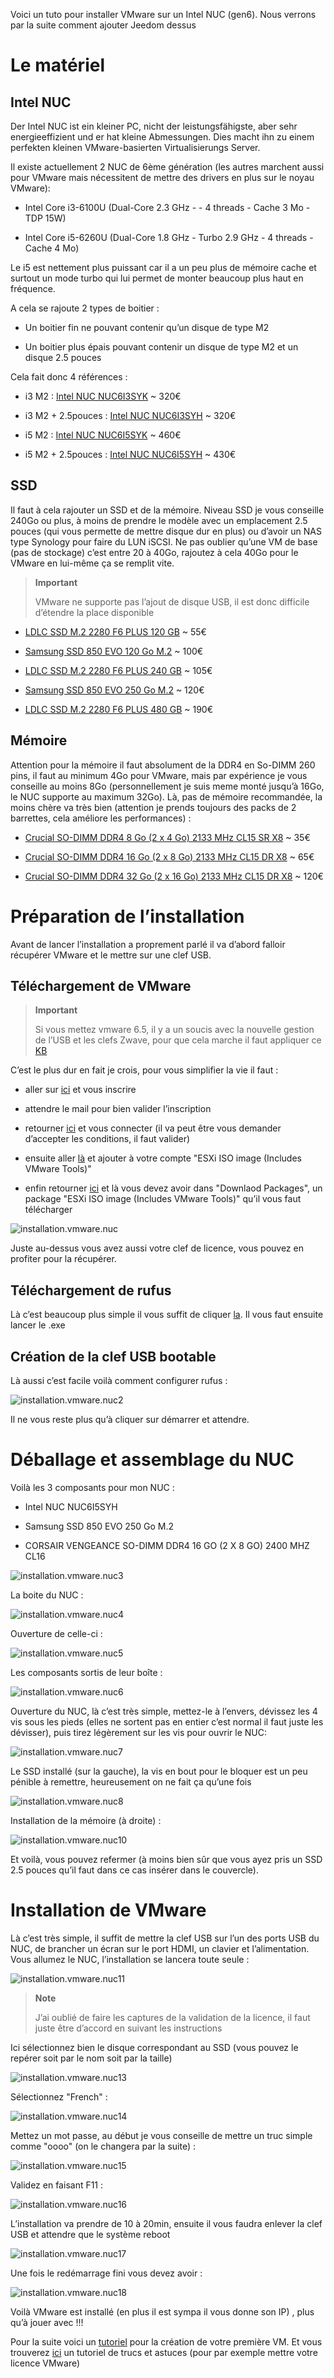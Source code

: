 Voici un tuto pour installer VMware sur un Intel NUC (gen6). Nous
verrons par la suite comment ajouter Jeedom dessus

Le matériel 
===========

Intel NUC 
---------

Der Intel NUC ist ein kleiner PC, nicht der leistungsfähigste, aber sehr 
energieeffizient und er hat kleine Abmessungen. Dies macht ihn zu 
einem perfekten kleinen VMware-basierten Virtualisierungs Server.

Il existe actuellement 2 NUC de 6ème génération (les autres marchent
aussi pour VMware mais nécessitent de mettre des drivers en plus sur le
noyau VMware):

-   Intel Core i3-6100U (Dual-Core 2.3 GHz - - 4 threads - Cache 3 Mo -
    TDP 15W)

-   Intel Core i5-6260U (Dual-Core 1.8 GHz - Turbo 2.9 GHz - 4 threads -
    Cache 4 Mo)

Le i5 est nettement plus puissant car il a un peu plus de mémoire cache
et surtout un mode turbo qui lui permet de monter beaucoup plus haut en
fréquence.

A cela se rajoute 2 types de boitier :

-   Un boitier fin ne pouvant contenir qu’un disque de type M2

-   Un boitier plus épais pouvant contenir un disque de type M2 et un
    disque 2.5 pouces

Cela fait donc 4 références :

-   i3 M2 : [Intel NUC
    NUC6I3SYK](http://www.ldlc.com/fiche/PB00203086.html) \~ 320€

-   i3 M2 + 2.5pouces : [Intel NUC
    NUC6I3SYH](http://www.ldlc.com/fiche/PB00203148.html) \~ 320€

-   i5 M2 : [Intel NUC
    NUC6I5SYK](http://www.ldlc.com/fiche/PB00203084.html) \~ 460€

-   i5 M2 + 2.5pouces : [Intel NUC
    NUC6I5SYH](http://www.ldlc.com/fiche/PB00202760.html) \~ 430€

SSD 
---

Il faut à cela rajouter un SSD et de la mémoire. Niveau SSD je vous
conseille 240Go ou plus, à moins de prendre le modèle avec un
emplacement 2.5 pouces (qui vous permette de mettre disque dur en plus)
ou d’avoir un NAS type Synology pour faire du LUN iSCSI. Ne pas oublier
qu’une VM de base (pas de stockage) c’est entre 20 à 40Go, rajoutez à
cela 40Go pour le VMware en lui-même ça se remplit vite.

> **Important**
>
> VMware ne supporte pas l’ajout de disque USB, il est donc difficile
> d’étendre la place disponible

-   [LDLC SSD M.2 2280 F6 PLUS 120
    GB](http://www.ldlc.com/fiche/PB00203635.html) \~ 55€

-   [Samsung SSD 850 EVO 120 Go
    M.2](http://www.ldlc.com/fiche/PB00185923.html) \~ 100€

-   [LDLC SSD M.2 2280 F6 PLUS 240
    GB](http://www.ldlc.com/fiche/PB00203636.html) \~ 105€

-   [Samsung SSD 850 EVO 250 Go
    M.2](http://www.ldlc.com/fiche/PB00185924.html) \~ 120€

-   [LDLC SSD M.2 2280 F6 PLUS 480
    GB](http://www.ldlc.com/fiche/PB00207301.html) \~ 190€

Mémoire 
-------

Attention pour la mémoire il faut absolument de la DDR4 en So-DIMM 260
pins, il faut au minimum 4Go pour VMware, mais par expérience je vous
conseille au moins 8Go (personnellement je suis meme monté jusqu’à 16Go,
le NUC supporte au maximum 32Go). Là, pas de mémoire recommandée, la
moins chère va très bien (attention je prends toujours des packs de 2
barrettes, cela améliore les performances) :

-   [Crucial SO-DIMM DDR4 8 Go (2 x 4 Go) 2133 MHz CL15 SR
    X8](http://www.ldlc.com/fiche/PB00204134.html) \~ 35€

-   [Crucial SO-DIMM DDR4 16 Go (2 x 8 Go) 2133 MHz CL15 DR
    X8](http://www.ldlc.com/fiche/PB00204135.html) \~ 65€

-   [Crucial SO-DIMM DDR4 32 Go (2 x 16 Go) 2133 MHz CL15 DR
    X8](http://www.ldlc.com/fiche/PB00204136.html) \~ 120€

Préparation de l’installation 
=============================

Avant de lancer l’installation a proprement parlé il va d’abord falloir
récupérer VMware et le mettre sur une clef USB.

Téléchargement de VMware 
------------------------

> **Important**
>
> Si vous mettez vmware 6.5, il y a un soucis avec la nouvelle gestion
> de l’USB et les clefs Zwave, pour que cela marche il faut appliquer ce
> [KB](https://kb.vmware.com/selfservice/microsites/search.do?language=en_US&cmd=displayKC&externalId=2147650)

C’est le plus dur en fait je crois, pour vous simplifier la vie il faut
:

-   aller sur
    [ici](https://my.vmware.com/en/web/vmware/evalcenter?p=free-esxi6)
    et vous inscrire

-   attendre le mail pour bien valider l’inscription

-   retourner
    [ici](https://my.vmware.com/en/web/vmware/evalcenter?p=free-esxi6)
    et vous connecter (il va peut être vous demander d’accepter les
    conditions, il faut valider)

-   ensuite aller
    [là](https://my.vmware.com/fr/web/vmware/details?productId=491&downloadGroup=ESXI60U2)
    et ajouter à votre compte "ESXi ISO image (Includes VMware Tools)"

-   enfin retourner
    [ici](https://my.vmware.com/en/web/vmware/evalcenter?p=free-esxi6)
    et là vous devez avoir dans "Downlaod Packages", un package "ESXi
    ISO image (Includes VMware Tools)" qu’il vous faut télécharger

![installation.vmware.nuc](../images/installation.vmware.nuc.PNG)

Juste au-dessus vous avez aussi votre clef de licence, vous pouvez en
profiter pour la récupérer.

Téléchargement de rufus 
-----------------------

Là c’est beaucoup plus simple il vous suffit de cliquer
[la](http://rufus.akeo.ie/downloads/rufus-2.9.exe). Il vous faut ensuite
lancer le .exe

Création de la clef USB bootable 
--------------------------------

Là aussi c’est facile voilà comment configurer rufus :

![installation.vmware.nuc2](../images/installation.vmware.nuc2.PNG)

Il ne vous reste plus qu’à cliquer sur démarrer et attendre.

Déballage et assemblage du NUC 
==============================

Voilà les 3 composants pour mon NUC :

-   Intel NUC NUC6I5SYH

-   Samsung SSD 850 EVO 250 Go M.2

-   CORSAIR VENGEANCE SO-DIMM DDR4 16 GO (2 X 8 GO) 2400 MHZ CL16

![installation.vmware.nuc3](../images/installation.vmware.nuc3.jpg)

La boite du NUC :

![installation.vmware.nuc4](../images/installation.vmware.nuc4.jpg)

Ouverture de celle-ci :

![installation.vmware.nuc5](../images/installation.vmware.nuc5.jpg)

Les composants sortis de leur boîte :

![installation.vmware.nuc6](../images/installation.vmware.nuc6.jpg)

Ouverture du NUC, là c’est très simple, mettez-le à l’envers, dévissez
les 4 vis sous les pieds (elles ne sortent pas en entier c’est normal il
faut juste les dévisser), puis tirez légèrement sur les vis pour ouvrir
le NUC:

![installation.vmware.nuc7](../images/installation.vmware.nuc7.jpg)

Le SSD installé (sur la gauche), la vis en bout pour le bloquer est un
peu pénible à remettre, heureusement on ne fait ça qu’une fois

![installation.vmware.nuc8](../images/installation.vmware.nuc8.jpg)

Installation de la mémoire (à droite) :

![installation.vmware.nuc10](../images/installation.vmware.nuc10.jpg)

Et voilà, vous pouvez refermer (à moins bien sûr que vous ayez pris un
SSD 2.5 pouces qu’il faut dans ce cas insérer dans le couvercle).

Installation de VMware 
======================

Là c’est très simple, il suffit de mettre la clef USB sur l’un des ports
USB du NUC, de brancher un écran sur le port HDMI, un clavier et
l’alimentation. Vous allumez le NUC, l’installation se lancera toute
seule :

![installation.vmware.nuc11](../images/installation.vmware.nuc11.jpg)

> **Note**
>
> J’ai oublié de faire les captures de la validation de la licence, il
> faut juste être d’accord en suivant les instructions

Ici sélectionnez bien le disque correspondant au SSD (vous pouvez le
repérer soit par le nom soit par la taille)

![installation.vmware.nuc13](../images/installation.vmware.nuc13.jpg)

Sélectionnez "French" :

![installation.vmware.nuc14](../images/installation.vmware.nuc14.jpg)

Mettez un mot passe, au début je vous conseille de mettre un truc simple
comme "oooo" (on le changera par la suite) :

![installation.vmware.nuc15](../images/installation.vmware.nuc15.jpg)

Validez en faisant F11 :

![installation.vmware.nuc16](../images/installation.vmware.nuc16.jpg)

L’installation va prendre de 10 à 20min, ensuite il vous faudra enlever
la clef USB et attendre que le système reboot

![installation.vmware.nuc17](../images/installation.vmware.nuc17.jpg)

Une fois le redémarrage fini vous devez avoir :

![installation.vmware.nuc18](../images/installation.vmware.nuc18.jpg)

Voilà VMware est installé (en plus il est sympa il vous donne son IP) ,
plus qu’à jouer avec !!!

Pour la suite voici un
[tutoriel](https://jeedom.github.io/documentation/howto/fr_FR/doc-howto-vmware.creer_une_vm.html)
pour la création de votre première VM. Et vous trouverez
[ici](https://jeedom.github.io/documentation/howto/fr_FR/doc-howto-vmware.trucs_et_astuces.html)
un tutoriel de trucs et astuces (pour par exemple mettre votre licence
VMware)
